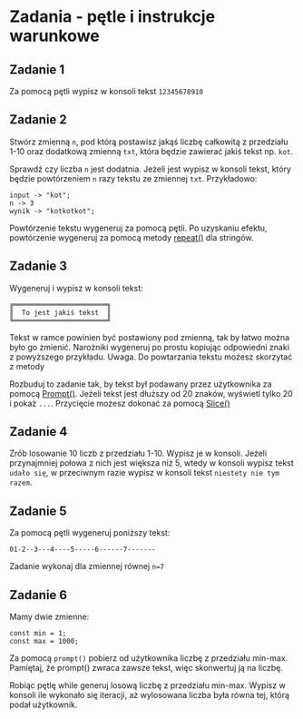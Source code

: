 # Zadania - pętle i instrukcje warunkowe

## Zadanie 1
Za pomocą pętli wypisz w konsoli tekst `12345678910`

## Zadanie 2
Stwórz zmienną `n`, pod którą postawisz jakąś liczbę całkowitą z przedziału 1-10 oraz dodatkową zmienną `txt`, która będzie zawierać jakiś tekst np. `kot`.

Sprawdź czy liczba `n` jest dodatnia. Jeżeli jest wypisz w konsoli tekst, który będzie powtórzeniem `n` razy tekstu ze zmiennej `txt`. Przykładowo:

```
input -> "kot";
n -> 3
wynik -> "kotkotkot";
```

Powtórzenie tekstu wygeneruj za pomocą pętli. Po uzyskaniu efektu, powtórzenie wygeneruj za pomocą metody [repeat()](https://developer.mozilla.org/pl/docs/Web/JavaScript/Referencje/Obiekty/String/repeat) dla stringów.

## Zadanie 3
Wygeneruj i wypisz w konsoli tekst:

```
╔═══════════════════════╗
║  To jest jakiś tekst  ║
╚═══════════════════════╝
```

Tekst w ramce powinien być postawiony pod zmienną, tak by łatwo można było go zmienić. Narożniki wygeneruj po prostu kopiując odpowiedni znaki z powyższego przykładu.
Uwaga. Do powtarzania tekstu możesz skorzytać z metody

Rozbuduj to zadanie tak, by tekst był podawany przez użytkownika za pomocą [Prompt()](https://developer.mozilla.org/pl/docs/Web/API/Window/prompt). Jeżeli tekst jest dłuższy od 20 znaków, wyświetl tylko 20 i pokaż `...`. Przycięcie możesz dokonać za pomocą [Slice()](https://developer.mozilla.org/pl/docs/Web/JavaScript/Referencje/Obiekty/String/slice)

## Zadanie 4
Zrób losowanie 10 liczb z przedziału 1-10. Wypisz je w konsoli. Jeżeli przynajmniej połowa z nich jest większa niż 5, wtedy w konsoli wypisz tekst `udało się`, w przeciwnym razie wypisz w konsoli tekst `niestety nie tym razem`.

## Zadanie 5
Za pomocą pętli wygeneruj poniższy tekst:

`01-2--3---4----5-----6------7-------`

Zadanie wykonaj dla zmiennej równej `n=7`

## Zadanie 6
Mamy dwie zmienne:
```
const min = 1;
const max = 1000;
```
Za pomocą `prompt()` pobierz od użytkownika liczbę z przedziału min-max. Pamiętaj, że prompt() zwraca zawsze tekst, więc skonwertuj ją na liczbę.

Robiąc pętlę while generuj losową liczbę z przedziału min-max.
Wypisz w konsoli ile wykonało się iteracji, aż wylosowana liczba była równa tej, którą podał użytkownik.

